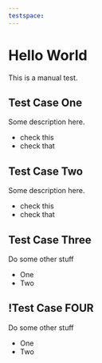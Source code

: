 ```yaml
---
testspace:
---
```

# Hello World
This is a manual test.

## Test Case One
Some description here.

* check this  
* check that

## Test Case Two
Some description here.

* check this
* check that

## Test Case Three
Do some other stuff

- One
- Two

## !Test Case FOUR
Do some other stuff

- One
- Two